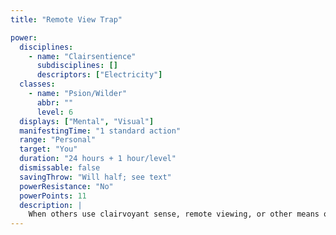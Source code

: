 ```yaml
---
title: "Remote View Trap"

power:
  disciplines:
    - name: "Clairsentience"
      subdisciplines: []
      descriptors: ["Electricity"]
  classes:
    - name: "Psion/Wilder"
      abbr: ""
      level: 6
  displays: ["Mental", "Visual"]
  manifestingTime: "1 standard action"
  range: "Personal"
  target: "You"
  duration: "24 hours + 1 hour/level"
  dismissable: false
  savingThrow: "Will half; see text"
  powerResistance: "No"
  powerPoints: 11
  description: |
    When others use clairvoyant sense, remote viewing, or other means of scrying you from afar, your prepared trap gives them a nasty surprise. If the scryer fails its saving throw, you are undetected. Moreover, the would-be observer takes 8d6 points of electricity damage. If the scryer makes its saving throw, it takes only 4d6 points of electricity damage and is able to observe you normally. Either way, you are aware of the attempt to view you, but not of the viewer or the viewer's location. It is possible that you might recognize the quasireal viewpoint of someone using the remote viewing power if you could pierce its invisibility (which is true for remote viewing whether or not you use this power).
---
```

